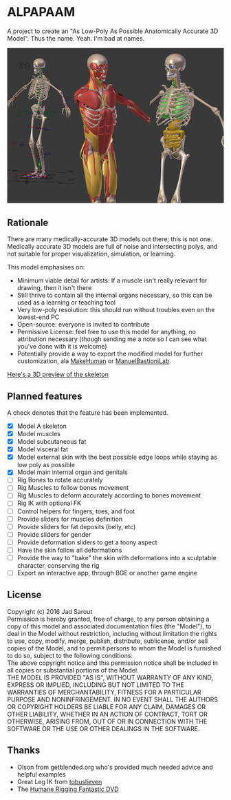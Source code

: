 # ALPAPAAM

A project to create an "As Low-Poly As Possible Anatomically Accurate 3D Model". Thus the name. Yeah. I'm bad at names.

![current progress](current_progress.jpg)

## Rationale

There are many medically-accurate 3D models out there; this is not one. Medically accurate 3D models are full of noise and intersecting polys, and not suitable for proper visualization, simulation, or learning.

This model emphasises on:

- Minimum viable detail for artists: If a muscle isn't really relevant for drawing, then it isn't there
- Still thrive to contain all the internal organs necessary, so this can be used as a learning or teaching tool 
- Very low-poly resolution: this should run without troubles even on the lowest-end PC
- Open-source: everyone is invited to contribute
- Permissive License: feel free to use this model for anything, no attribution necessary (though sending me a note so I can see what you've done with it is welcome)
- Potentially provide a way to export the modified model for further customization, ala [MakeHuman](http://www.makehuman.org/) or [ManuelBastioniLab](http://www.manuelbastioni.com/manuellab.php).

[Here's a 3D preview of the skeleton](https://sketchfab.com/models/b08dbc53a19c423c8414760e395342a9/)


## Planned features

A check denotes that the feature has been implemented.

- [x] Model A skeleton
- [x] Model muscles
- [x] Model subcutaneous fat
- [x] Model visceral fat
- [x] Model external skin with the best possible edge loops while staying as low poly as possible
- [x] Model main internal organ and genitals
- [ ] Rig Bones to rotate accurately
- [ ] Rig Muscles to follow bones movement
- [ ] Rig Muscles to deform accurately according to bones movement
- [ ] Rig IK with optional FK
- [ ] Control helpers for fingers, toes, and foot
- [ ] Provide sliders for muscles definition
- [ ] Provide sliders for fat deposits (belly, etc)
- [ ] Provide sliders for gender
- [ ] Provide deformation sliders to get a toony aspect
- [ ] Have the skin follow all deformations
- [ ] Provide the way to "bake" the skin with deformations into a sculptable character, conserving the rig
- [ ] Export an interactive app, through BGE or another game engine

## License

Copyright (c) 2016 Jad Sarout  
Permission is hereby granted, free of charge, to any person obtaining a copy of this model and associated documentation files (the "Model"), to deal in the Model without restriction, including without limitation the rights to use, copy, modify, merge, publish, distribute, sublicense, and/or sell copies of the Model, and to permit persons to whom the Model is furnished to do so, subject to the following conditions:  
The above copyright notice and this permission notice shall be included in all copies or substantial portions of the Model.  
THE MODEL IS PROVIDED "AS IS", WITHOUT WARRANTY OF ANY KIND, EXPRESS OR IMPLIED, INCLUDING BUT NOT LIMITED TO THE WARRANTIES OF MERCHANTABILITY, FITNESS FOR A PARTICULAR PURPOSE AND NONINFRINGEMENT. IN NO EVENT SHALL THE AUTHORS OR COPYRIGHT HOLDERS BE LIABLE FOR ANY CLAIM, DAMAGES OR OTHER LIABILITY, WHETHER IN AN ACTION OF CONTRACT, TORT OR OTHERWISE, ARISING FROM, OUT OF OR IN CONNECTION WITH THE SOFTWARE OR THE USE OR OTHER DEALINGS IN THE SOFTWARE.  

## Thanks
 
 - Olson from getblended.org who's provided much needed advice and helpful examples
 - Great Leg IK from [tobuslieven](https://www.youtube.com/watch?v=RX8H1Z87sRk&list=PL1CDAAF5EE1FF18C4)
 - The [Humane Rigging Fantastic DVD](https://www.youtube.com/watch?v=6ECcLg-S_Is&list=PL58E9A0927AB357EF)
